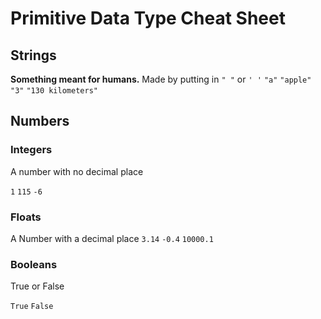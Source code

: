 # Primitive Data Type Cheat Sheet

## Strings  
**Something meant for humans.**
Made by putting in  `" "` or `' '`
`"a"`
`"apple"`
`"3"`
`"130 kilometers"`

## Numbers

### Integers

A number with no decimal place

`1`
`115`
`-6`

### Floats
A Number with a decimal place
`3.14`
`-0.4`
`10000.1`

### Booleans

True or False 

`True`
`False`


